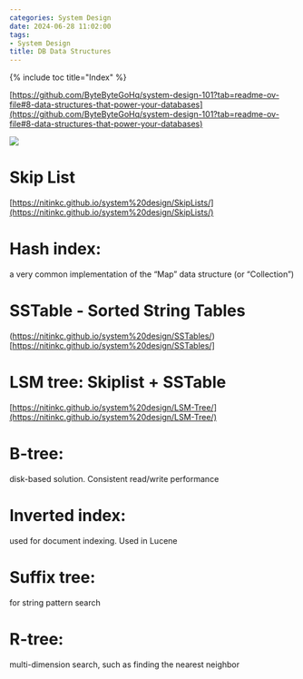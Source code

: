 ```yaml
---
categories: System Design
date: 2024-06-28 11:02:00
tags:
- System Design
title: DB Data Structures
---
```


{% include toc title="Index" %}

[https://github.com/ByteByteGoHq/system-design-101?tab=readme-ov-file#8-data-structures-that-power-your-databases](https://github.com/ByteByteGoHq/system-design-101?tab=readme-ov-file#8-data-structures-that-power-your-databases)

![](https://www.youtube.com/watch?v=W_v05d_2RTo)

# Skip List

[https://nitinkc.github.io/system%20design/SkipLists/](https://nitinkc.github.io/system%20design/SkipLists/)

# Hash index:

a very common implementation of the “Map” data structure (or “Collection”)

# SSTable - Sorted String Tables

(https://nitinkc.github.io/system%20design/SSTables/)[https://nitinkc.github.io/system%20design/SSTables/]

# LSM tree: Skiplist + SSTable

[https://nitinkc.github.io/system%20design/LSM-Tree/](https://nitinkc.github.io/system%20design/LSM-Tree/)

# B-tree:

disk-based solution. Consistent read/write performance

# Inverted index:

used for document indexing. Used in Lucene

# Suffix tree:

for string pattern search

# R-tree:

multi-dimension search, such as finding the nearest neighbor